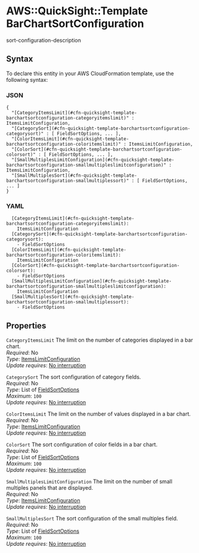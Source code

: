 # AWS::QuickSight::Template BarChartSortConfiguration<a name="aws-properties-quicksight-template-barchartsortconfiguration"></a>

sort\-configuration\-description

## Syntax<a name="aws-properties-quicksight-template-barchartsortconfiguration-syntax"></a>

To declare this entity in your AWS CloudFormation template, use the following syntax:

### JSON<a name="aws-properties-quicksight-template-barchartsortconfiguration-syntax.json"></a>

```
{
  "[CategoryItemsLimit](#cfn-quicksight-template-barchartsortconfiguration-categoryitemslimit)" : ItemsLimitConfiguration,
  "[CategorySort](#cfn-quicksight-template-barchartsortconfiguration-categorysort)" : [ FieldSortOptions, ... ],
  "[ColorItemsLimit](#cfn-quicksight-template-barchartsortconfiguration-coloritemslimit)" : ItemsLimitConfiguration,
  "[ColorSort](#cfn-quicksight-template-barchartsortconfiguration-colorsort)" : [ FieldSortOptions, ... ],
  "[SmallMultiplesLimitConfiguration](#cfn-quicksight-template-barchartsortconfiguration-smallmultipleslimitconfiguration)" : ItemsLimitConfiguration,
  "[SmallMultiplesSort](#cfn-quicksight-template-barchartsortconfiguration-smallmultiplessort)" : [ FieldSortOptions, ... ]
}
```

### YAML<a name="aws-properties-quicksight-template-barchartsortconfiguration-syntax.yaml"></a>

```
  [CategoryItemsLimit](#cfn-quicksight-template-barchartsortconfiguration-categoryitemslimit): 
    ItemsLimitConfiguration
  [CategorySort](#cfn-quicksight-template-barchartsortconfiguration-categorysort): 
    - FieldSortOptions
  [ColorItemsLimit](#cfn-quicksight-template-barchartsortconfiguration-coloritemslimit): 
    ItemsLimitConfiguration
  [ColorSort](#cfn-quicksight-template-barchartsortconfiguration-colorsort): 
    - FieldSortOptions
  [SmallMultiplesLimitConfiguration](#cfn-quicksight-template-barchartsortconfiguration-smallmultipleslimitconfiguration): 
    ItemsLimitConfiguration
  [SmallMultiplesSort](#cfn-quicksight-template-barchartsortconfiguration-smallmultiplessort): 
    - FieldSortOptions
```

## Properties<a name="aws-properties-quicksight-template-barchartsortconfiguration-properties"></a>

`CategoryItemsLimit`  <a name="cfn-quicksight-template-barchartsortconfiguration-categoryitemslimit"></a>
The limit on the number of categories displayed in a bar chart\.  
*Required*: No  
*Type*: [ItemsLimitConfiguration](aws-properties-quicksight-template-itemslimitconfiguration.md)  
*Update requires*: [No interruption](https://docs.aws.amazon.com/AWSCloudFormation/latest/UserGuide/using-cfn-updating-stacks-update-behaviors.html#update-no-interrupt)

`CategorySort`  <a name="cfn-quicksight-template-barchartsortconfiguration-categorysort"></a>
The sort configuration of category fields\.  
*Required*: No  
*Type*: List of [FieldSortOptions](aws-properties-quicksight-template-fieldsortoptions.md)  
*Maximum*: `100`  
*Update requires*: [No interruption](https://docs.aws.amazon.com/AWSCloudFormation/latest/UserGuide/using-cfn-updating-stacks-update-behaviors.html#update-no-interrupt)

`ColorItemsLimit`  <a name="cfn-quicksight-template-barchartsortconfiguration-coloritemslimit"></a>
The limit on the number of values displayed in a bar chart\.  
*Required*: No  
*Type*: [ItemsLimitConfiguration](aws-properties-quicksight-template-itemslimitconfiguration.md)  
*Update requires*: [No interruption](https://docs.aws.amazon.com/AWSCloudFormation/latest/UserGuide/using-cfn-updating-stacks-update-behaviors.html#update-no-interrupt)

`ColorSort`  <a name="cfn-quicksight-template-barchartsortconfiguration-colorsort"></a>
The sort configuration of color fields in a bar chart\.  
*Required*: No  
*Type*: List of [FieldSortOptions](aws-properties-quicksight-template-fieldsortoptions.md)  
*Maximum*: `100`  
*Update requires*: [No interruption](https://docs.aws.amazon.com/AWSCloudFormation/latest/UserGuide/using-cfn-updating-stacks-update-behaviors.html#update-no-interrupt)

`SmallMultiplesLimitConfiguration`  <a name="cfn-quicksight-template-barchartsortconfiguration-smallmultipleslimitconfiguration"></a>
The limit on the number of small multiples panels that are displayed\.  
*Required*: No  
*Type*: [ItemsLimitConfiguration](aws-properties-quicksight-template-itemslimitconfiguration.md)  
*Update requires*: [No interruption](https://docs.aws.amazon.com/AWSCloudFormation/latest/UserGuide/using-cfn-updating-stacks-update-behaviors.html#update-no-interrupt)

`SmallMultiplesSort`  <a name="cfn-quicksight-template-barchartsortconfiguration-smallmultiplessort"></a>
The sort configuration of the small multiples field\.  
*Required*: No  
*Type*: List of [FieldSortOptions](aws-properties-quicksight-template-fieldsortoptions.md)  
*Maximum*: `100`  
*Update requires*: [No interruption](https://docs.aws.amazon.com/AWSCloudFormation/latest/UserGuide/using-cfn-updating-stacks-update-behaviors.html#update-no-interrupt)